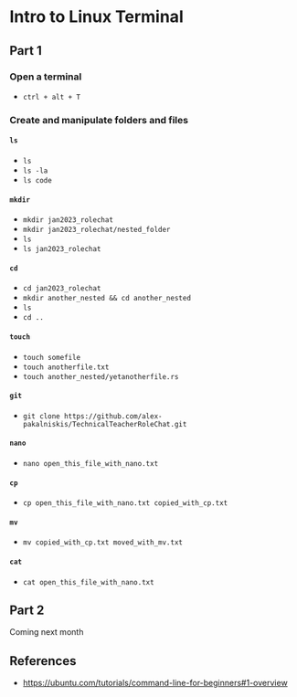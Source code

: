 # Intro to Linux Terminal
## Part 1

### Open a terminal

* `ctrl + alt + T`

### Create and manipulate folders and files
#### `ls`

* `ls`
* `ls -la`
* `ls code`

#### `mkdir`

* `mkdir jan2023_rolechat`
* `mkdir jan2023_rolechat/nested_folder`
* `ls`
* `ls jan2023_rolechat`

#### `cd`

* `cd jan2023_rolechat`
* `mkdir another_nested && cd another_nested`
* `ls`
* `cd ..`

#### `touch`
* `touch somefile`
* `touch anotherfile.txt`
* `touch another_nested/yetanotherfile.rs`

#### `git`
* `git clone https://github.com/alex-pakalniskis/TechnicalTeacherRoleChat.git`


#### `nano`
* `nano open_this_file_with_nano.txt`

#### `cp`
* `cp open_this_file_with_nano.txt copied_with_cp.txt`

#### `mv`
* `mv copied_with_cp.txt moved_with_mv.txt`

#### `cat`
* `cat open_this_file_with_nano.txt`

## Part 2
Coming next month

## References
* https://ubuntu.com/tutorials/command-line-for-beginners#1-overview

